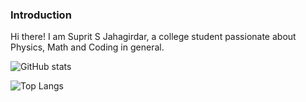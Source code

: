 ### Introduction
Hi there! I am Suprit S Jahagirdar, a college student passionate about Physics, Math and Coding in general.

![GitHub stats](https://github-readme-stats.vercel.app/api?username=wassup05&show_icons=true&theme=dark&hide_title=true&rank_icon=github)

![Top Langs](https://github-readme-stats.vercel.app/api/top-langs/?username=wassup05&layout=compact&theme=dark&hide=cmake)
